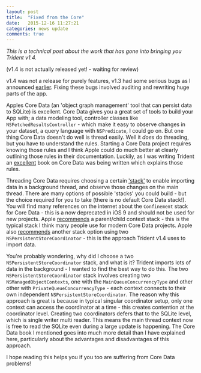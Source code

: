 ```yaml
---
layout: post
title:  "Fixed from the Core"
date:   2015-12-16 11:27:21
categories: news update
comments: true
---
```

*This is a technical post about the work that has gone into bringing you Trident v1.4.*

(v1.4 is not actually released yet! - waiting for review)

v1.4 was not a release for purely features, v1.3 had some serious bugs as I announced [earlier](http://somerobots.com/news/update/2015/12/02/Improving-Trident.html). Fixing these bugs involved auditing and rewriting huge parts of the app.

Apples Core Data (an 'object graph management' tool that can persist data to SQLite) is excellent. Core Data gives you a great set of tools to build your App with; a data modeling tool, controller classes like ```NSFetchedResultsController``` - which make it easy to observe changes in your dataset, a query language with ```NSPredicate```, I could go on. But one thing Core Data doesn't do well is thread easily. Well it *does* do threading, but you have to understand the rules. Starting a Core Data project requires knowing those rules and I think Apple could do much better at clearly outlining those rules in their documentation. Luckily, as I was writing Trident an [excellent](https://www.objc.io/books/core-data/) book on Core Data was being written which explains those rules.

Threading Core Data requires choosing a certain ['stack'](https://www.objc.io/issues/4-core-data/core-data-overview/) to enable importing data in a background thread, and observe those changes on the main thread. There are many options of possible 'stacks' you could build - but the choice required for you to take (there is no default Core Data stack!). You will find many references on the internet about the ```Confinement``` stack for Core Data - this is a now deprecated in iOS 9 and should not be used for new projects. Apple [recommends](https://developer.apple.com/library/tvos/documentation/Cocoa/Conceptual/CoreData/Concurrency.html#//apple_ref/doc/uid/TP40001075-CH24-SW2) a parent/child context stack - this is the typical stack I think many people use for modern Core Data projects. Apple also [recommends](https://developer.apple.com/library/mac/samplecode/Earthquakes/Introduction/Intro.html#//apple_ref/doc/uid/TP40014547) another stack option using two ```NSPersistentStoreCoordinator``` - this is the approach Trident v1.4 uses to import data.

You're probably wondering, why did I choose a two ```NSPersistentStoreCoordinator``` stack, and what is it? Trident imports lots of data in the background - I wanted to find the best way to do this. The two ```NSPersistentStoreCoordinator``` stack involves creating two ```NSManagedObjectContexts```, one with the ```MainQueueConcurrencyType``` and other other with ```PrivateQueueConcurrencyType``` - each context connects to their own independent ```NSPersistentStoreCoordinator```. The reason why this approach is great is because  in typical singular coordinator setup, only one context can access the coordinator at a time - this creates contention at the coordinator level. Creating two coordinators defers that to the SQLite level, which is single writer multi reader. This means the main thread context now is free to read the SQLite even during a large update is happening. The Core Data book I mentioned goes into much more detail than I have explained here, particularly about the advantages and disadvantages of this approach.

I hope reading this helps you if you too are suffering from Core Data problems!
